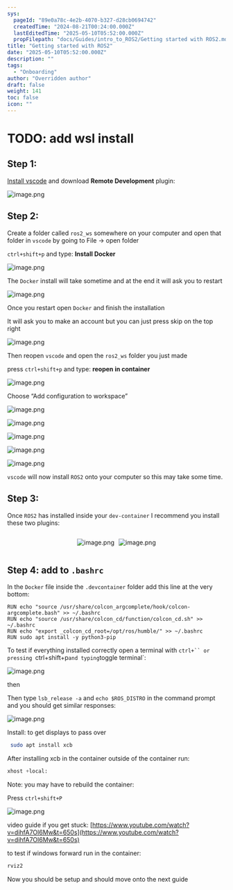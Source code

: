 ```yaml
---
sys:
  pageId: "89e0a78c-4e2b-4070-b327-d28cb0694742"
  createdTime: "2024-08-21T00:24:00.000Z"
  lastEditedTime: "2025-05-10T05:52:00.000Z"
  propFilepath: "docs/Guides/intro_to_ROS2/Getting started with ROS2.md"
title: "Getting started with ROS2"
date: "2025-05-10T05:52:00.000Z"
description: ""
tags:
  - "Onboarding"
author: "Overridden author"
draft: false
weight: 141
toc: false
icon: ""
---
```


# TODO: add wsl install

## Step 1:

[Install vscode](https://code.visualstudio.com/download) and download **Remote Development** plugin:

![image.png](https://prod-files-secure.s3.us-west-2.amazonaws.com/d518164a-d88e-44d1-a4ee-3adb3bd8bce0/efb52993-1881-4a40-b95e-6f020334f022/image.png?X-Amz-Algorithm=AWS4-HMAC-SHA256&X-Amz-Content-Sha256=UNSIGNED-PAYLOAD&X-Amz-Credential=ASIAZI2LB466RANC5GXF%2F20250606%2Fus-west-2%2Fs3%2Faws4_request&X-Amz-Date=20250606T090943Z&X-Amz-Expires=3600&X-Amz-Security-Token=IQoJb3JpZ2luX2VjEH8aCXVzLXdlc3QtMiJHMEUCICnoNpiQeQ7YCrOaOy%2Bl6OePLn8CXwwyuKYIimxRI1jtAiEAtTfmhh62TJhoW5AOOI%2B1nywRRgfunvl2KwQH2Q5v9Qcq%2FwMIWBAAGgw2Mzc0MjMxODM4MDUiDIRWqjzVR1tBCYb8YCrcA1KQKNGrbGbSXA0%2FfPx5AGVoN6whc2gVCKNvNMVacti%2FCN891jJhUcE9VInzjRiNPr7d61FYMwLhf0FR0cg7zsXUZ4cB94NMssOnAr3rxpD98thBoerXxREE5gajNmFFuDK%2BLUVlHJiRNE%2Fu83mR1yi4Yu4vT2OSk2W50hzM6xU1avxqIuRHUqslY1%2BnOEqVTI7yh%2FpCzYd1P8PGDiCAqDjPW5zrWh1%2B11DE5djde3pOP8g%2BWjAKDYnp6gob%2Fd7K4EvFYUXMXXjHe9OtIDtUZlH5zEgjNzPFsOHfrZGIrjuUU4YUbvTaBNX1WBY0mA24S08MoOBPnxNpWWQOrFnRJ%2BueHJkaRfn2FB6sdtZkS8HU447ULXLXVWl9RovBpeVe6Izm1EP6B6SYq72uZUlYJy%2B8mQBYH6qD7IfOfjjPF1y2WbpLB50YZHfuSU5ive2kkbNa1QAT0oRnLPWC5fg8uuwxF3LvH2mgORMhfnukmL4akzBZmuT0%2F8OG8kXpCUO6dEOvJHt7xPThy4VCDODDBIllrgAZywRnIB3dzlAczQtew17EO5rqs%2B40zo%2FBSoHSoHrRDm6fXgqN88cAkiO3UmcfYFVnI9qEQ71ptV6zbY4Lgf%2FKIuVpYzrW%2FSk5MOGeisIGOqUBWzXCtSwQZ9NKYnR5tIkKyaiulWOmWqBqjA7vfNCW1W%2FvxTNNxtlE8XX45KgqpW3AK3%2BFBu8KhtF1QBrwX7GOQ8%2BeMmuiZHzSCTk%2FEEAzg9MKW4rXTq2ZYze2BEQmS7xzKnAG%2F7rxuwOh0LBNz1XE1LbhCUyL18U45MKbh024RrAfab1msA1zicGfxS6jSu0nBMkpAgv6sHX%2FqU%2FpCWV4EP8O6eei&X-Amz-Signature=867b86c708268fe6601e9249620925874ad32dc89656ccdd8d8fa2ac1559adbd&X-Amz-SignedHeaders=host&x-id=GetObject)

## Step 2:

Create a folder called `ros2_ws` somewhere on your computer and open that folder in `vscode` by going to File → open folder 

`ctrl+shift+p` and type: **Install Docker**

![image.png](https://prod-files-secure.s3.us-west-2.amazonaws.com/d518164a-d88e-44d1-a4ee-3adb3bd8bce0/2269dc0e-1cd5-47ff-bceb-c04ad9b2eab0/image.png?X-Amz-Algorithm=AWS4-HMAC-SHA256&X-Amz-Content-Sha256=UNSIGNED-PAYLOAD&X-Amz-Credential=ASIAZI2LB466RANC5GXF%2F20250606%2Fus-west-2%2Fs3%2Faws4_request&X-Amz-Date=20250606T090943Z&X-Amz-Expires=3600&X-Amz-Security-Token=IQoJb3JpZ2luX2VjEH8aCXVzLXdlc3QtMiJHMEUCICnoNpiQeQ7YCrOaOy%2Bl6OePLn8CXwwyuKYIimxRI1jtAiEAtTfmhh62TJhoW5AOOI%2B1nywRRgfunvl2KwQH2Q5v9Qcq%2FwMIWBAAGgw2Mzc0MjMxODM4MDUiDIRWqjzVR1tBCYb8YCrcA1KQKNGrbGbSXA0%2FfPx5AGVoN6whc2gVCKNvNMVacti%2FCN891jJhUcE9VInzjRiNPr7d61FYMwLhf0FR0cg7zsXUZ4cB94NMssOnAr3rxpD98thBoerXxREE5gajNmFFuDK%2BLUVlHJiRNE%2Fu83mR1yi4Yu4vT2OSk2W50hzM6xU1avxqIuRHUqslY1%2BnOEqVTI7yh%2FpCzYd1P8PGDiCAqDjPW5zrWh1%2B11DE5djde3pOP8g%2BWjAKDYnp6gob%2Fd7K4EvFYUXMXXjHe9OtIDtUZlH5zEgjNzPFsOHfrZGIrjuUU4YUbvTaBNX1WBY0mA24S08MoOBPnxNpWWQOrFnRJ%2BueHJkaRfn2FB6sdtZkS8HU447ULXLXVWl9RovBpeVe6Izm1EP6B6SYq72uZUlYJy%2B8mQBYH6qD7IfOfjjPF1y2WbpLB50YZHfuSU5ive2kkbNa1QAT0oRnLPWC5fg8uuwxF3LvH2mgORMhfnukmL4akzBZmuT0%2F8OG8kXpCUO6dEOvJHt7xPThy4VCDODDBIllrgAZywRnIB3dzlAczQtew17EO5rqs%2B40zo%2FBSoHSoHrRDm6fXgqN88cAkiO3UmcfYFVnI9qEQ71ptV6zbY4Lgf%2FKIuVpYzrW%2FSk5MOGeisIGOqUBWzXCtSwQZ9NKYnR5tIkKyaiulWOmWqBqjA7vfNCW1W%2FvxTNNxtlE8XX45KgqpW3AK3%2BFBu8KhtF1QBrwX7GOQ8%2BeMmuiZHzSCTk%2FEEAzg9MKW4rXTq2ZYze2BEQmS7xzKnAG%2F7rxuwOh0LBNz1XE1LbhCUyL18U45MKbh024RrAfab1msA1zicGfxS6jSu0nBMkpAgv6sHX%2FqU%2FpCWV4EP8O6eei&X-Amz-Signature=379c00a5c482e41c724f5afe665cae563ae39238a7e29b4bae334083cd816be7&X-Amz-SignedHeaders=host&x-id=GetObject)

The `Docker` install will take sometime and at the end it will ask you to restart

![image.png](https://prod-files-secure.s3.us-west-2.amazonaws.com/d518164a-d88e-44d1-a4ee-3adb3bd8bce0/ed233f78-be33-4b1f-b89c-9c346c0e961e/image.png?X-Amz-Algorithm=AWS4-HMAC-SHA256&X-Amz-Content-Sha256=UNSIGNED-PAYLOAD&X-Amz-Credential=ASIAZI2LB466RANC5GXF%2F20250606%2Fus-west-2%2Fs3%2Faws4_request&X-Amz-Date=20250606T090943Z&X-Amz-Expires=3600&X-Amz-Security-Token=IQoJb3JpZ2luX2VjEH8aCXVzLXdlc3QtMiJHMEUCICnoNpiQeQ7YCrOaOy%2Bl6OePLn8CXwwyuKYIimxRI1jtAiEAtTfmhh62TJhoW5AOOI%2B1nywRRgfunvl2KwQH2Q5v9Qcq%2FwMIWBAAGgw2Mzc0MjMxODM4MDUiDIRWqjzVR1tBCYb8YCrcA1KQKNGrbGbSXA0%2FfPx5AGVoN6whc2gVCKNvNMVacti%2FCN891jJhUcE9VInzjRiNPr7d61FYMwLhf0FR0cg7zsXUZ4cB94NMssOnAr3rxpD98thBoerXxREE5gajNmFFuDK%2BLUVlHJiRNE%2Fu83mR1yi4Yu4vT2OSk2W50hzM6xU1avxqIuRHUqslY1%2BnOEqVTI7yh%2FpCzYd1P8PGDiCAqDjPW5zrWh1%2B11DE5djde3pOP8g%2BWjAKDYnp6gob%2Fd7K4EvFYUXMXXjHe9OtIDtUZlH5zEgjNzPFsOHfrZGIrjuUU4YUbvTaBNX1WBY0mA24S08MoOBPnxNpWWQOrFnRJ%2BueHJkaRfn2FB6sdtZkS8HU447ULXLXVWl9RovBpeVe6Izm1EP6B6SYq72uZUlYJy%2B8mQBYH6qD7IfOfjjPF1y2WbpLB50YZHfuSU5ive2kkbNa1QAT0oRnLPWC5fg8uuwxF3LvH2mgORMhfnukmL4akzBZmuT0%2F8OG8kXpCUO6dEOvJHt7xPThy4VCDODDBIllrgAZywRnIB3dzlAczQtew17EO5rqs%2B40zo%2FBSoHSoHrRDm6fXgqN88cAkiO3UmcfYFVnI9qEQ71ptV6zbY4Lgf%2FKIuVpYzrW%2FSk5MOGeisIGOqUBWzXCtSwQZ9NKYnR5tIkKyaiulWOmWqBqjA7vfNCW1W%2FvxTNNxtlE8XX45KgqpW3AK3%2BFBu8KhtF1QBrwX7GOQ8%2BeMmuiZHzSCTk%2FEEAzg9MKW4rXTq2ZYze2BEQmS7xzKnAG%2F7rxuwOh0LBNz1XE1LbhCUyL18U45MKbh024RrAfab1msA1zicGfxS6jSu0nBMkpAgv6sHX%2FqU%2FpCWV4EP8O6eei&X-Amz-Signature=f46db7d2346e9b61bc88ccba760121cce8d39040e22e0a8650fc5e5396fc18a0&X-Amz-SignedHeaders=host&x-id=GetObject)

Once you restart open `Docker` and finish the installation

It will ask you to make an account but you can just press skip on the top right

![image.png](https://prod-files-secure.s3.us-west-2.amazonaws.com/d518164a-d88e-44d1-a4ee-3adb3bd8bce0/21010ad9-1659-4fd9-9f59-9932a09b2a3d/image.png?X-Amz-Algorithm=AWS4-HMAC-SHA256&X-Amz-Content-Sha256=UNSIGNED-PAYLOAD&X-Amz-Credential=ASIAZI2LB466RANC5GXF%2F20250606%2Fus-west-2%2Fs3%2Faws4_request&X-Amz-Date=20250606T090943Z&X-Amz-Expires=3600&X-Amz-Security-Token=IQoJb3JpZ2luX2VjEH8aCXVzLXdlc3QtMiJHMEUCICnoNpiQeQ7YCrOaOy%2Bl6OePLn8CXwwyuKYIimxRI1jtAiEAtTfmhh62TJhoW5AOOI%2B1nywRRgfunvl2KwQH2Q5v9Qcq%2FwMIWBAAGgw2Mzc0MjMxODM4MDUiDIRWqjzVR1tBCYb8YCrcA1KQKNGrbGbSXA0%2FfPx5AGVoN6whc2gVCKNvNMVacti%2FCN891jJhUcE9VInzjRiNPr7d61FYMwLhf0FR0cg7zsXUZ4cB94NMssOnAr3rxpD98thBoerXxREE5gajNmFFuDK%2BLUVlHJiRNE%2Fu83mR1yi4Yu4vT2OSk2W50hzM6xU1avxqIuRHUqslY1%2BnOEqVTI7yh%2FpCzYd1P8PGDiCAqDjPW5zrWh1%2B11DE5djde3pOP8g%2BWjAKDYnp6gob%2Fd7K4EvFYUXMXXjHe9OtIDtUZlH5zEgjNzPFsOHfrZGIrjuUU4YUbvTaBNX1WBY0mA24S08MoOBPnxNpWWQOrFnRJ%2BueHJkaRfn2FB6sdtZkS8HU447ULXLXVWl9RovBpeVe6Izm1EP6B6SYq72uZUlYJy%2B8mQBYH6qD7IfOfjjPF1y2WbpLB50YZHfuSU5ive2kkbNa1QAT0oRnLPWC5fg8uuwxF3LvH2mgORMhfnukmL4akzBZmuT0%2F8OG8kXpCUO6dEOvJHt7xPThy4VCDODDBIllrgAZywRnIB3dzlAczQtew17EO5rqs%2B40zo%2FBSoHSoHrRDm6fXgqN88cAkiO3UmcfYFVnI9qEQ71ptV6zbY4Lgf%2FKIuVpYzrW%2FSk5MOGeisIGOqUBWzXCtSwQZ9NKYnR5tIkKyaiulWOmWqBqjA7vfNCW1W%2FvxTNNxtlE8XX45KgqpW3AK3%2BFBu8KhtF1QBrwX7GOQ8%2BeMmuiZHzSCTk%2FEEAzg9MKW4rXTq2ZYze2BEQmS7xzKnAG%2F7rxuwOh0LBNz1XE1LbhCUyL18U45MKbh024RrAfab1msA1zicGfxS6jSu0nBMkpAgv6sHX%2FqU%2FpCWV4EP8O6eei&X-Amz-Signature=474f1e192502f571d0fda40a375cbe2b7da63873dee4a209eec578722478211c&X-Amz-SignedHeaders=host&x-id=GetObject)

Then reopen `vscode` and open the `ros2_ws` folder you just made

press `ctrl+shift+p` and type: **reopen in container**

![image.png](https://prod-files-secure.s3.us-west-2.amazonaws.com/d518164a-d88e-44d1-a4ee-3adb3bd8bce0/4e93b8c2-41ad-488c-8095-c74205196118/image.png?X-Amz-Algorithm=AWS4-HMAC-SHA256&X-Amz-Content-Sha256=UNSIGNED-PAYLOAD&X-Amz-Credential=ASIAZI2LB466RANC5GXF%2F20250606%2Fus-west-2%2Fs3%2Faws4_request&X-Amz-Date=20250606T090943Z&X-Amz-Expires=3600&X-Amz-Security-Token=IQoJb3JpZ2luX2VjEH8aCXVzLXdlc3QtMiJHMEUCICnoNpiQeQ7YCrOaOy%2Bl6OePLn8CXwwyuKYIimxRI1jtAiEAtTfmhh62TJhoW5AOOI%2B1nywRRgfunvl2KwQH2Q5v9Qcq%2FwMIWBAAGgw2Mzc0MjMxODM4MDUiDIRWqjzVR1tBCYb8YCrcA1KQKNGrbGbSXA0%2FfPx5AGVoN6whc2gVCKNvNMVacti%2FCN891jJhUcE9VInzjRiNPr7d61FYMwLhf0FR0cg7zsXUZ4cB94NMssOnAr3rxpD98thBoerXxREE5gajNmFFuDK%2BLUVlHJiRNE%2Fu83mR1yi4Yu4vT2OSk2W50hzM6xU1avxqIuRHUqslY1%2BnOEqVTI7yh%2FpCzYd1P8PGDiCAqDjPW5zrWh1%2B11DE5djde3pOP8g%2BWjAKDYnp6gob%2Fd7K4EvFYUXMXXjHe9OtIDtUZlH5zEgjNzPFsOHfrZGIrjuUU4YUbvTaBNX1WBY0mA24S08MoOBPnxNpWWQOrFnRJ%2BueHJkaRfn2FB6sdtZkS8HU447ULXLXVWl9RovBpeVe6Izm1EP6B6SYq72uZUlYJy%2B8mQBYH6qD7IfOfjjPF1y2WbpLB50YZHfuSU5ive2kkbNa1QAT0oRnLPWC5fg8uuwxF3LvH2mgORMhfnukmL4akzBZmuT0%2F8OG8kXpCUO6dEOvJHt7xPThy4VCDODDBIllrgAZywRnIB3dzlAczQtew17EO5rqs%2B40zo%2FBSoHSoHrRDm6fXgqN88cAkiO3UmcfYFVnI9qEQ71ptV6zbY4Lgf%2FKIuVpYzrW%2FSk5MOGeisIGOqUBWzXCtSwQZ9NKYnR5tIkKyaiulWOmWqBqjA7vfNCW1W%2FvxTNNxtlE8XX45KgqpW3AK3%2BFBu8KhtF1QBrwX7GOQ8%2BeMmuiZHzSCTk%2FEEAzg9MKW4rXTq2ZYze2BEQmS7xzKnAG%2F7rxuwOh0LBNz1XE1LbhCUyL18U45MKbh024RrAfab1msA1zicGfxS6jSu0nBMkpAgv6sHX%2FqU%2FpCWV4EP8O6eei&X-Amz-Signature=678b2b31f302726af4b1d4910988f6020ee7e0c8a9bd1f5e3636adea9e2225b5&X-Amz-SignedHeaders=host&x-id=GetObject)

Choose “Add configuration to workspace”

![image.png](https://prod-files-secure.s3.us-west-2.amazonaws.com/d518164a-d88e-44d1-a4ee-3adb3bd8bce0/9560b282-5060-4989-ba37-97e7b2c22476/image.png?X-Amz-Algorithm=AWS4-HMAC-SHA256&X-Amz-Content-Sha256=UNSIGNED-PAYLOAD&X-Amz-Credential=ASIAZI2LB466RANC5GXF%2F20250606%2Fus-west-2%2Fs3%2Faws4_request&X-Amz-Date=20250606T090943Z&X-Amz-Expires=3600&X-Amz-Security-Token=IQoJb3JpZ2luX2VjEH8aCXVzLXdlc3QtMiJHMEUCICnoNpiQeQ7YCrOaOy%2Bl6OePLn8CXwwyuKYIimxRI1jtAiEAtTfmhh62TJhoW5AOOI%2B1nywRRgfunvl2KwQH2Q5v9Qcq%2FwMIWBAAGgw2Mzc0MjMxODM4MDUiDIRWqjzVR1tBCYb8YCrcA1KQKNGrbGbSXA0%2FfPx5AGVoN6whc2gVCKNvNMVacti%2FCN891jJhUcE9VInzjRiNPr7d61FYMwLhf0FR0cg7zsXUZ4cB94NMssOnAr3rxpD98thBoerXxREE5gajNmFFuDK%2BLUVlHJiRNE%2Fu83mR1yi4Yu4vT2OSk2W50hzM6xU1avxqIuRHUqslY1%2BnOEqVTI7yh%2FpCzYd1P8PGDiCAqDjPW5zrWh1%2B11DE5djde3pOP8g%2BWjAKDYnp6gob%2Fd7K4EvFYUXMXXjHe9OtIDtUZlH5zEgjNzPFsOHfrZGIrjuUU4YUbvTaBNX1WBY0mA24S08MoOBPnxNpWWQOrFnRJ%2BueHJkaRfn2FB6sdtZkS8HU447ULXLXVWl9RovBpeVe6Izm1EP6B6SYq72uZUlYJy%2B8mQBYH6qD7IfOfjjPF1y2WbpLB50YZHfuSU5ive2kkbNa1QAT0oRnLPWC5fg8uuwxF3LvH2mgORMhfnukmL4akzBZmuT0%2F8OG8kXpCUO6dEOvJHt7xPThy4VCDODDBIllrgAZywRnIB3dzlAczQtew17EO5rqs%2B40zo%2FBSoHSoHrRDm6fXgqN88cAkiO3UmcfYFVnI9qEQ71ptV6zbY4Lgf%2FKIuVpYzrW%2FSk5MOGeisIGOqUBWzXCtSwQZ9NKYnR5tIkKyaiulWOmWqBqjA7vfNCW1W%2FvxTNNxtlE8XX45KgqpW3AK3%2BFBu8KhtF1QBrwX7GOQ8%2BeMmuiZHzSCTk%2FEEAzg9MKW4rXTq2ZYze2BEQmS7xzKnAG%2F7rxuwOh0LBNz1XE1LbhCUyL18U45MKbh024RrAfab1msA1zicGfxS6jSu0nBMkpAgv6sHX%2FqU%2FpCWV4EP8O6eei&X-Amz-Signature=0a575976ab40e9c3877aea0b195f79cbc2b7c56784bab2b141fb8a9c4339c01c&X-Amz-SignedHeaders=host&x-id=GetObject)

![image.png](https://prod-files-secure.s3.us-west-2.amazonaws.com/d518164a-d88e-44d1-a4ee-3adb3bd8bce0/2ee63f81-886b-48e8-a553-dc6e5eac99e4/image.png?X-Amz-Algorithm=AWS4-HMAC-SHA256&X-Amz-Content-Sha256=UNSIGNED-PAYLOAD&X-Amz-Credential=ASIAZI2LB466RANC5GXF%2F20250606%2Fus-west-2%2Fs3%2Faws4_request&X-Amz-Date=20250606T090943Z&X-Amz-Expires=3600&X-Amz-Security-Token=IQoJb3JpZ2luX2VjEH8aCXVzLXdlc3QtMiJHMEUCICnoNpiQeQ7YCrOaOy%2Bl6OePLn8CXwwyuKYIimxRI1jtAiEAtTfmhh62TJhoW5AOOI%2B1nywRRgfunvl2KwQH2Q5v9Qcq%2FwMIWBAAGgw2Mzc0MjMxODM4MDUiDIRWqjzVR1tBCYb8YCrcA1KQKNGrbGbSXA0%2FfPx5AGVoN6whc2gVCKNvNMVacti%2FCN891jJhUcE9VInzjRiNPr7d61FYMwLhf0FR0cg7zsXUZ4cB94NMssOnAr3rxpD98thBoerXxREE5gajNmFFuDK%2BLUVlHJiRNE%2Fu83mR1yi4Yu4vT2OSk2W50hzM6xU1avxqIuRHUqslY1%2BnOEqVTI7yh%2FpCzYd1P8PGDiCAqDjPW5zrWh1%2B11DE5djde3pOP8g%2BWjAKDYnp6gob%2Fd7K4EvFYUXMXXjHe9OtIDtUZlH5zEgjNzPFsOHfrZGIrjuUU4YUbvTaBNX1WBY0mA24S08MoOBPnxNpWWQOrFnRJ%2BueHJkaRfn2FB6sdtZkS8HU447ULXLXVWl9RovBpeVe6Izm1EP6B6SYq72uZUlYJy%2B8mQBYH6qD7IfOfjjPF1y2WbpLB50YZHfuSU5ive2kkbNa1QAT0oRnLPWC5fg8uuwxF3LvH2mgORMhfnukmL4akzBZmuT0%2F8OG8kXpCUO6dEOvJHt7xPThy4VCDODDBIllrgAZywRnIB3dzlAczQtew17EO5rqs%2B40zo%2FBSoHSoHrRDm6fXgqN88cAkiO3UmcfYFVnI9qEQ71ptV6zbY4Lgf%2FKIuVpYzrW%2FSk5MOGeisIGOqUBWzXCtSwQZ9NKYnR5tIkKyaiulWOmWqBqjA7vfNCW1W%2FvxTNNxtlE8XX45KgqpW3AK3%2BFBu8KhtF1QBrwX7GOQ8%2BeMmuiZHzSCTk%2FEEAzg9MKW4rXTq2ZYze2BEQmS7xzKnAG%2F7rxuwOh0LBNz1XE1LbhCUyL18U45MKbh024RrAfab1msA1zicGfxS6jSu0nBMkpAgv6sHX%2FqU%2FpCWV4EP8O6eei&X-Amz-Signature=cce854703baf8648cb21c119befa5d91d27a44b8f1235cfcad9a628ac4e0611b&X-Amz-SignedHeaders=host&x-id=GetObject)

![image.png](https://prod-files-secure.s3.us-west-2.amazonaws.com/d518164a-d88e-44d1-a4ee-3adb3bd8bce0/ae1580b2-b048-407e-aed9-b584224a7a04/image.png?X-Amz-Algorithm=AWS4-HMAC-SHA256&X-Amz-Content-Sha256=UNSIGNED-PAYLOAD&X-Amz-Credential=ASIAZI2LB466RANC5GXF%2F20250606%2Fus-west-2%2Fs3%2Faws4_request&X-Amz-Date=20250606T090943Z&X-Amz-Expires=3600&X-Amz-Security-Token=IQoJb3JpZ2luX2VjEH8aCXVzLXdlc3QtMiJHMEUCICnoNpiQeQ7YCrOaOy%2Bl6OePLn8CXwwyuKYIimxRI1jtAiEAtTfmhh62TJhoW5AOOI%2B1nywRRgfunvl2KwQH2Q5v9Qcq%2FwMIWBAAGgw2Mzc0MjMxODM4MDUiDIRWqjzVR1tBCYb8YCrcA1KQKNGrbGbSXA0%2FfPx5AGVoN6whc2gVCKNvNMVacti%2FCN891jJhUcE9VInzjRiNPr7d61FYMwLhf0FR0cg7zsXUZ4cB94NMssOnAr3rxpD98thBoerXxREE5gajNmFFuDK%2BLUVlHJiRNE%2Fu83mR1yi4Yu4vT2OSk2W50hzM6xU1avxqIuRHUqslY1%2BnOEqVTI7yh%2FpCzYd1P8PGDiCAqDjPW5zrWh1%2B11DE5djde3pOP8g%2BWjAKDYnp6gob%2Fd7K4EvFYUXMXXjHe9OtIDtUZlH5zEgjNzPFsOHfrZGIrjuUU4YUbvTaBNX1WBY0mA24S08MoOBPnxNpWWQOrFnRJ%2BueHJkaRfn2FB6sdtZkS8HU447ULXLXVWl9RovBpeVe6Izm1EP6B6SYq72uZUlYJy%2B8mQBYH6qD7IfOfjjPF1y2WbpLB50YZHfuSU5ive2kkbNa1QAT0oRnLPWC5fg8uuwxF3LvH2mgORMhfnukmL4akzBZmuT0%2F8OG8kXpCUO6dEOvJHt7xPThy4VCDODDBIllrgAZywRnIB3dzlAczQtew17EO5rqs%2B40zo%2FBSoHSoHrRDm6fXgqN88cAkiO3UmcfYFVnI9qEQ71ptV6zbY4Lgf%2FKIuVpYzrW%2FSk5MOGeisIGOqUBWzXCtSwQZ9NKYnR5tIkKyaiulWOmWqBqjA7vfNCW1W%2FvxTNNxtlE8XX45KgqpW3AK3%2BFBu8KhtF1QBrwX7GOQ8%2BeMmuiZHzSCTk%2FEEAzg9MKW4rXTq2ZYze2BEQmS7xzKnAG%2F7rxuwOh0LBNz1XE1LbhCUyL18U45MKbh024RrAfab1msA1zicGfxS6jSu0nBMkpAgv6sHX%2FqU%2FpCWV4EP8O6eei&X-Amz-Signature=5a5e39a263f6f0eef520c61c7bbaa6323611129ba0773f58d286faf94789a169&X-Amz-SignedHeaders=host&x-id=GetObject)

![image.png](https://prod-files-secure.s3.us-west-2.amazonaws.com/d518164a-d88e-44d1-a4ee-3adb3bd8bce0/53255b28-f75e-430f-b9e3-c0ac8577e42b/image.png?X-Amz-Algorithm=AWS4-HMAC-SHA256&X-Amz-Content-Sha256=UNSIGNED-PAYLOAD&X-Amz-Credential=ASIAZI2LB466RANC5GXF%2F20250606%2Fus-west-2%2Fs3%2Faws4_request&X-Amz-Date=20250606T090943Z&X-Amz-Expires=3600&X-Amz-Security-Token=IQoJb3JpZ2luX2VjEH8aCXVzLXdlc3QtMiJHMEUCICnoNpiQeQ7YCrOaOy%2Bl6OePLn8CXwwyuKYIimxRI1jtAiEAtTfmhh62TJhoW5AOOI%2B1nywRRgfunvl2KwQH2Q5v9Qcq%2FwMIWBAAGgw2Mzc0MjMxODM4MDUiDIRWqjzVR1tBCYb8YCrcA1KQKNGrbGbSXA0%2FfPx5AGVoN6whc2gVCKNvNMVacti%2FCN891jJhUcE9VInzjRiNPr7d61FYMwLhf0FR0cg7zsXUZ4cB94NMssOnAr3rxpD98thBoerXxREE5gajNmFFuDK%2BLUVlHJiRNE%2Fu83mR1yi4Yu4vT2OSk2W50hzM6xU1avxqIuRHUqslY1%2BnOEqVTI7yh%2FpCzYd1P8PGDiCAqDjPW5zrWh1%2B11DE5djde3pOP8g%2BWjAKDYnp6gob%2Fd7K4EvFYUXMXXjHe9OtIDtUZlH5zEgjNzPFsOHfrZGIrjuUU4YUbvTaBNX1WBY0mA24S08MoOBPnxNpWWQOrFnRJ%2BueHJkaRfn2FB6sdtZkS8HU447ULXLXVWl9RovBpeVe6Izm1EP6B6SYq72uZUlYJy%2B8mQBYH6qD7IfOfjjPF1y2WbpLB50YZHfuSU5ive2kkbNa1QAT0oRnLPWC5fg8uuwxF3LvH2mgORMhfnukmL4akzBZmuT0%2F8OG8kXpCUO6dEOvJHt7xPThy4VCDODDBIllrgAZywRnIB3dzlAczQtew17EO5rqs%2B40zo%2FBSoHSoHrRDm6fXgqN88cAkiO3UmcfYFVnI9qEQ71ptV6zbY4Lgf%2FKIuVpYzrW%2FSk5MOGeisIGOqUBWzXCtSwQZ9NKYnR5tIkKyaiulWOmWqBqjA7vfNCW1W%2FvxTNNxtlE8XX45KgqpW3AK3%2BFBu8KhtF1QBrwX7GOQ8%2BeMmuiZHzSCTk%2FEEAzg9MKW4rXTq2ZYze2BEQmS7xzKnAG%2F7rxuwOh0LBNz1XE1LbhCUyL18U45MKbh024RrAfab1msA1zicGfxS6jSu0nBMkpAgv6sHX%2FqU%2FpCWV4EP8O6eei&X-Amz-Signature=5c49a904fa5f29296b32ab54125aa6129ab9c86c6b676afbd6984f63c25ce247&X-Amz-SignedHeaders=host&x-id=GetObject)

![image.png](https://prod-files-secure.s3.us-west-2.amazonaws.com/d518164a-d88e-44d1-a4ee-3adb3bd8bce0/7c562767-5af9-4ffb-97d1-327bcdf4ee00/image.png?X-Amz-Algorithm=AWS4-HMAC-SHA256&X-Amz-Content-Sha256=UNSIGNED-PAYLOAD&X-Amz-Credential=ASIAZI2LB466RANC5GXF%2F20250606%2Fus-west-2%2Fs3%2Faws4_request&X-Amz-Date=20250606T090943Z&X-Amz-Expires=3600&X-Amz-Security-Token=IQoJb3JpZ2luX2VjEH8aCXVzLXdlc3QtMiJHMEUCICnoNpiQeQ7YCrOaOy%2Bl6OePLn8CXwwyuKYIimxRI1jtAiEAtTfmhh62TJhoW5AOOI%2B1nywRRgfunvl2KwQH2Q5v9Qcq%2FwMIWBAAGgw2Mzc0MjMxODM4MDUiDIRWqjzVR1tBCYb8YCrcA1KQKNGrbGbSXA0%2FfPx5AGVoN6whc2gVCKNvNMVacti%2FCN891jJhUcE9VInzjRiNPr7d61FYMwLhf0FR0cg7zsXUZ4cB94NMssOnAr3rxpD98thBoerXxREE5gajNmFFuDK%2BLUVlHJiRNE%2Fu83mR1yi4Yu4vT2OSk2W50hzM6xU1avxqIuRHUqslY1%2BnOEqVTI7yh%2FpCzYd1P8PGDiCAqDjPW5zrWh1%2B11DE5djde3pOP8g%2BWjAKDYnp6gob%2Fd7K4EvFYUXMXXjHe9OtIDtUZlH5zEgjNzPFsOHfrZGIrjuUU4YUbvTaBNX1WBY0mA24S08MoOBPnxNpWWQOrFnRJ%2BueHJkaRfn2FB6sdtZkS8HU447ULXLXVWl9RovBpeVe6Izm1EP6B6SYq72uZUlYJy%2B8mQBYH6qD7IfOfjjPF1y2WbpLB50YZHfuSU5ive2kkbNa1QAT0oRnLPWC5fg8uuwxF3LvH2mgORMhfnukmL4akzBZmuT0%2F8OG8kXpCUO6dEOvJHt7xPThy4VCDODDBIllrgAZywRnIB3dzlAczQtew17EO5rqs%2B40zo%2FBSoHSoHrRDm6fXgqN88cAkiO3UmcfYFVnI9qEQ71ptV6zbY4Lgf%2FKIuVpYzrW%2FSk5MOGeisIGOqUBWzXCtSwQZ9NKYnR5tIkKyaiulWOmWqBqjA7vfNCW1W%2FvxTNNxtlE8XX45KgqpW3AK3%2BFBu8KhtF1QBrwX7GOQ8%2BeMmuiZHzSCTk%2FEEAzg9MKW4rXTq2ZYze2BEQmS7xzKnAG%2F7rxuwOh0LBNz1XE1LbhCUyL18U45MKbh024RrAfab1msA1zicGfxS6jSu0nBMkpAgv6sHX%2FqU%2FpCWV4EP8O6eei&X-Amz-Signature=c9de32b84608094fd30d5832c5a66d6a5355520b23650b46ad2f174ee15d7a37&X-Amz-SignedHeaders=host&x-id=GetObject)

`vscode` will now install `ROS2` onto your computer so this may take some time.

## Step 3:

Once `ROS2` has installed inside your `dev-container` I recommend you install these two plugins:

<div style="display: flex;flex-direction: row; column-gap:10px; max-width: 630px;justify-content: center;">
<div>

![image.png](https://prod-files-secure.s3.us-west-2.amazonaws.com/d518164a-d88e-44d1-a4ee-3adb3bd8bce0/3fc3d550-5a54-4ba1-ba6b-faa01cdb7369/image.png?X-Amz-Algorithm=AWS4-HMAC-SHA256&X-Amz-Content-Sha256=UNSIGNED-PAYLOAD&X-Amz-Credential=ASIAZI2LB4665TRZZHPT%2F20250606%2Fus-west-2%2Fs3%2Faws4_request&X-Amz-Date=20250606T090947Z&X-Amz-Expires=3600&X-Amz-Security-Token=IQoJb3JpZ2luX2VjEH8aCXVzLXdlc3QtMiJGMEQCIGrYJr0yVhc6u26s8jbtskWsGjc5HLeOsqrZQ50j9LSXAiBOG3z2KgNj%2FiBueUJGoCA46GRAMKy5KpKuFYNeSlPfvyr%2FAwhYEAAaDDYzNzQyMzE4MzgwNSIMJTVU5u7j5EFxuy%2BCKtwDMcEhKg2vGAIDh9QKCssutzDL%2Bv92jVcTx%2FD1uPXSs4SFkPCEj1AbiOHuTI8F%2FiBurq5M%2FaZJdDgkqoA2ULJZoojObQuh9J32rC0TvZpZsNG%2Fg%2Bmtm%2BHNyeWoiAHN0xVJ%2BU2JUvs2z0G4PcT5pi5ILpKyUrawlxMJ38pqq4JkCODcPJNyA8JSNI2HiPDgAPiYT7RN2a9F7cwTGSSZIt0klP5FvzgUTYB4eSNhlmW5FDeiuU0Uj8tH4%2FgCCrCB614ufGx8223u4gytSqux8PBiwel36ZOYsoTtSfcDhj%2Bmrn%2FRtVKgJw90614KW4hXfRcus1LdbAGt0b5IQeENn2HGg7M1Qmscy7v2Wy3vY3vHS%2FFOSwMNlbmWDJJHeimLXnELVVsBbuvEApDe1bJU6tf4TBMvqIlVeTk4U1xr91fUheFZleCe8o9S4sEb3xSRJwYSbSWkCa6WaJma9GRSX0CjqOShPdXhMi679ux3x3Mvv8mEP9U5UydPTQZwLKAsXTGmTMzw3FTAFJ9vp%2BmrzWPNsxfAoi2OK9tiK7IxzKLatuKlZZiTeQryPnAClN8T5Zz3b110i4YIzvCFx1Ho4VCNz4dhcPYVpa6mxn9hqhSzLkilWhcvR6Jhj8qz13Iw7pyKwgY6pgGBh7m98n0RGzYyY8VCHhyA94EKb1a7jTCV6vPTT%2BA2X5U87CfRVfIcuyHiK0woV68fHSLAsnIQ0A%2BMYq3C5LnZoY98p9NlimAmKlydI4szLw6DSj%2FXqXXFTaFn8PrfNG%2FvVb8AV2WUM66q%2BK44nwJKIzI4yQjVMmQb9OykVQH1MC0F9wkHMHwDy5BGq6eG1Et2SVmlrSgnrPAMtNSVwl84cA4LLBcc&X-Amz-Signature=37665cb89db2ceb4f1c65431f514a2e14610ec3a6348201b842ae8b688d42b6e&X-Amz-SignedHeaders=host&x-id=GetObject)

</div>
<div>

![image.png](https://prod-files-secure.s3.us-west-2.amazonaws.com/d518164a-d88e-44d1-a4ee-3adb3bd8bce0/d994cc66-13c2-4093-a5a3-f84cf4601a82/image.png?X-Amz-Algorithm=AWS4-HMAC-SHA256&X-Amz-Content-Sha256=UNSIGNED-PAYLOAD&X-Amz-Credential=ASIAZI2LB4662NCPK4SE%2F20250606%2Fus-west-2%2Fs3%2Faws4_request&X-Amz-Date=20250606T090948Z&X-Amz-Expires=3600&X-Amz-Security-Token=IQoJb3JpZ2luX2VjEID%2F%2F%2F%2F%2F%2F%2F%2F%2F%2FwEaCXVzLXdlc3QtMiJHMEUCIDFSVDgl%2B3LrWAHh34sZui1kr04xjMY91CBUVU55Gc%2FNAiEAmh3wstF0Vt86giI05wcHQg7Ngb8CQ47IX0S0o0PNNR0q%2FwMIWRAAGgw2Mzc0MjMxODM4MDUiDAKzRrf4htMjImtxeSrcA%2Fd5InkXuD2qSu0Z%2BmSZ9TaJT6ztt3eY9yaF0nom5U3oRLYsAcPt5RiUcixxc%2F82fnidpYbYOppfmGcKaLlcNH%2FX6rfb2iCVCqjGyNqCEh%2BlhnJKn8b5wKXYJ5FDQIVythWwjOuIKdWQHWwtoG1pkvUFxocbuSXzmscboiar6%2Fj7WG9WWdliI7EoGRB3Z90O7wl1j%2BaPACLDoUIe7XsF%2FpdWZz62n%2BwZU%2BPJk4v%2BW8wPiOt%2FV5YFyk1CRxYxx%2F2pU9qEM9tvJtrTTj%2Fc7OhbybVshlCFXwiR7A%2Fyz4snUTKe1nXjX1Py9KD9xVtxZCaZ9nBrSvxQSGJU54CTaPeUBoLsfDyAmvO6M9fa2txBdQ42noXUtf3HALRdEzBoWgkqD5PgUp8fu2fDPmwizf2%2Fe8uudfEqt4JprzcCMdHHa%2BpVgemCtTqbevttB35INqKrb72ExzDEtL4ZeJCw28ak5Nw91SFhDmbFpCXw4%2ByRb64xMpTdx50OMffxtZsya%2BU536f4mf0WVpf6H2tf5xKAgdNh6DTUAbtBlJrtbxuIfeRXu0FR4z3OehkAFW9qUHUtt3CAvSZA5RNBfNqmV38zEi8pGmExU6b%2BnfwJOUcgTahFuZZdbv2dXXvnkd5OMIu6isIGOqUBKRw%2FKsmW2IP84tpDnTzWWCWqKgUZIt1G%2B83CKMoJzgtLIk6XsCSQ9pd01utfm6dLmQ2L6D5wFjh8URI60madvumuNRWlqt%2Bp1xw4oIVM%2BSB1VdtZPn%2FEM8XtxYdgeJMARE0kTJKyG4Wz%2BZAQLaCo5bRaGZeY%2F2CdWLi%2BMdhCcIdoBVA5BPzkMdYv5EOvOljxtSYxKjnpb9BNmfnJj7E0y4il1KfZ&X-Amz-Signature=bd0242a5e0f461da20a7d21eb319c601dc0ec1d3e6585584606ab9469cbeb090&X-Amz-SignedHeaders=host&x-id=GetObject)

</div>
</div>

## Step 4: add to `.bashrc`

In the `Docker` file inside the `.devcontainer` folder add this line at the very bottom: 

```docker
RUN echo "source /usr/share/colcon_argcomplete/hook/colcon-argcomplete.bash" >> ~/.bashrc
RUN echo "source /usr/share/colcon_cd/function/colcon_cd.sh" >> ~/.bashrc
RUN echo "export _colcon_cd_root=/opt/ros/humble/" >> ~/.bashrc
RUN sudo apt install -y python3-pip 
```

To test if everything installed correctly open a terminal with `ctrl+`` or pressing `ctrl+shift+p` and typing `toggle terminal`:

![image.png](https://prod-files-secure.s3.us-west-2.amazonaws.com/d518164a-d88e-44d1-a4ee-3adb3bd8bce0/6a4943d8-b04e-4c02-9a58-775f3384d1a5/image.png?X-Amz-Algorithm=AWS4-HMAC-SHA256&X-Amz-Content-Sha256=UNSIGNED-PAYLOAD&X-Amz-Credential=ASIAZI2LB466RANC5GXF%2F20250606%2Fus-west-2%2Fs3%2Faws4_request&X-Amz-Date=20250606T090943Z&X-Amz-Expires=3600&X-Amz-Security-Token=IQoJb3JpZ2luX2VjEH8aCXVzLXdlc3QtMiJHMEUCICnoNpiQeQ7YCrOaOy%2Bl6OePLn8CXwwyuKYIimxRI1jtAiEAtTfmhh62TJhoW5AOOI%2B1nywRRgfunvl2KwQH2Q5v9Qcq%2FwMIWBAAGgw2Mzc0MjMxODM4MDUiDIRWqjzVR1tBCYb8YCrcA1KQKNGrbGbSXA0%2FfPx5AGVoN6whc2gVCKNvNMVacti%2FCN891jJhUcE9VInzjRiNPr7d61FYMwLhf0FR0cg7zsXUZ4cB94NMssOnAr3rxpD98thBoerXxREE5gajNmFFuDK%2BLUVlHJiRNE%2Fu83mR1yi4Yu4vT2OSk2W50hzM6xU1avxqIuRHUqslY1%2BnOEqVTI7yh%2FpCzYd1P8PGDiCAqDjPW5zrWh1%2B11DE5djde3pOP8g%2BWjAKDYnp6gob%2Fd7K4EvFYUXMXXjHe9OtIDtUZlH5zEgjNzPFsOHfrZGIrjuUU4YUbvTaBNX1WBY0mA24S08MoOBPnxNpWWQOrFnRJ%2BueHJkaRfn2FB6sdtZkS8HU447ULXLXVWl9RovBpeVe6Izm1EP6B6SYq72uZUlYJy%2B8mQBYH6qD7IfOfjjPF1y2WbpLB50YZHfuSU5ive2kkbNa1QAT0oRnLPWC5fg8uuwxF3LvH2mgORMhfnukmL4akzBZmuT0%2F8OG8kXpCUO6dEOvJHt7xPThy4VCDODDBIllrgAZywRnIB3dzlAczQtew17EO5rqs%2B40zo%2FBSoHSoHrRDm6fXgqN88cAkiO3UmcfYFVnI9qEQ71ptV6zbY4Lgf%2FKIuVpYzrW%2FSk5MOGeisIGOqUBWzXCtSwQZ9NKYnR5tIkKyaiulWOmWqBqjA7vfNCW1W%2FvxTNNxtlE8XX45KgqpW3AK3%2BFBu8KhtF1QBrwX7GOQ8%2BeMmuiZHzSCTk%2FEEAzg9MKW4rXTq2ZYze2BEQmS7xzKnAG%2F7rxuwOh0LBNz1XE1LbhCUyL18U45MKbh024RrAfab1msA1zicGfxS6jSu0nBMkpAgv6sHX%2FqU%2FpCWV4EP8O6eei&X-Amz-Signature=28a6682a0737e2e2b9001ed66299fc53ec99e13db57c17fcbea046156ee4188e&X-Amz-SignedHeaders=host&x-id=GetObject)

then 

Then type `lsb_release -a` and `echo $ROS_DISTRO` in the command prompt and you should get similar responses:

![image.png](https://prod-files-secure.s3.us-west-2.amazonaws.com/d518164a-d88e-44d1-a4ee-3adb3bd8bce0/3e635dec-a805-4e85-8b9e-d000e5b71a4e/image.png?X-Amz-Algorithm=AWS4-HMAC-SHA256&X-Amz-Content-Sha256=UNSIGNED-PAYLOAD&X-Amz-Credential=ASIAZI2LB466RANC5GXF%2F20250606%2Fus-west-2%2Fs3%2Faws4_request&X-Amz-Date=20250606T090943Z&X-Amz-Expires=3600&X-Amz-Security-Token=IQoJb3JpZ2luX2VjEH8aCXVzLXdlc3QtMiJHMEUCICnoNpiQeQ7YCrOaOy%2Bl6OePLn8CXwwyuKYIimxRI1jtAiEAtTfmhh62TJhoW5AOOI%2B1nywRRgfunvl2KwQH2Q5v9Qcq%2FwMIWBAAGgw2Mzc0MjMxODM4MDUiDIRWqjzVR1tBCYb8YCrcA1KQKNGrbGbSXA0%2FfPx5AGVoN6whc2gVCKNvNMVacti%2FCN891jJhUcE9VInzjRiNPr7d61FYMwLhf0FR0cg7zsXUZ4cB94NMssOnAr3rxpD98thBoerXxREE5gajNmFFuDK%2BLUVlHJiRNE%2Fu83mR1yi4Yu4vT2OSk2W50hzM6xU1avxqIuRHUqslY1%2BnOEqVTI7yh%2FpCzYd1P8PGDiCAqDjPW5zrWh1%2B11DE5djde3pOP8g%2BWjAKDYnp6gob%2Fd7K4EvFYUXMXXjHe9OtIDtUZlH5zEgjNzPFsOHfrZGIrjuUU4YUbvTaBNX1WBY0mA24S08MoOBPnxNpWWQOrFnRJ%2BueHJkaRfn2FB6sdtZkS8HU447ULXLXVWl9RovBpeVe6Izm1EP6B6SYq72uZUlYJy%2B8mQBYH6qD7IfOfjjPF1y2WbpLB50YZHfuSU5ive2kkbNa1QAT0oRnLPWC5fg8uuwxF3LvH2mgORMhfnukmL4akzBZmuT0%2F8OG8kXpCUO6dEOvJHt7xPThy4VCDODDBIllrgAZywRnIB3dzlAczQtew17EO5rqs%2B40zo%2FBSoHSoHrRDm6fXgqN88cAkiO3UmcfYFVnI9qEQ71ptV6zbY4Lgf%2FKIuVpYzrW%2FSk5MOGeisIGOqUBWzXCtSwQZ9NKYnR5tIkKyaiulWOmWqBqjA7vfNCW1W%2FvxTNNxtlE8XX45KgqpW3AK3%2BFBu8KhtF1QBrwX7GOQ8%2BeMmuiZHzSCTk%2FEEAzg9MKW4rXTq2ZYze2BEQmS7xzKnAG%2F7rxuwOh0LBNz1XE1LbhCUyL18U45MKbh024RrAfab1msA1zicGfxS6jSu0nBMkpAgv6sHX%2FqU%2FpCWV4EP8O6eei&X-Amz-Signature=e548fd1c3f1fc1ae4cca8afcca91ad45884652de291fef218b19b2d0f0481fd5&X-Amz-SignedHeaders=host&x-id=GetObject)

Install:  to get displays to pass over

```bash
 sudo apt install xcb
```

After installing xcb in the container outside of the container run:

```python
xhost +local:
```

Note: you may have to rebuild the container:

Press `ctrl+shift+P`

![image.png](https://prod-files-secure.s3.us-west-2.amazonaws.com/d518164a-d88e-44d1-a4ee-3adb3bd8bce0/6c2be660-2618-4c38-9c26-53554f7a0b7b/image.png?X-Amz-Algorithm=AWS4-HMAC-SHA256&X-Amz-Content-Sha256=UNSIGNED-PAYLOAD&X-Amz-Credential=ASIAZI2LB466RANC5GXF%2F20250606%2Fus-west-2%2Fs3%2Faws4_request&X-Amz-Date=20250606T090943Z&X-Amz-Expires=3600&X-Amz-Security-Token=IQoJb3JpZ2luX2VjEH8aCXVzLXdlc3QtMiJHMEUCICnoNpiQeQ7YCrOaOy%2Bl6OePLn8CXwwyuKYIimxRI1jtAiEAtTfmhh62TJhoW5AOOI%2B1nywRRgfunvl2KwQH2Q5v9Qcq%2FwMIWBAAGgw2Mzc0MjMxODM4MDUiDIRWqjzVR1tBCYb8YCrcA1KQKNGrbGbSXA0%2FfPx5AGVoN6whc2gVCKNvNMVacti%2FCN891jJhUcE9VInzjRiNPr7d61FYMwLhf0FR0cg7zsXUZ4cB94NMssOnAr3rxpD98thBoerXxREE5gajNmFFuDK%2BLUVlHJiRNE%2Fu83mR1yi4Yu4vT2OSk2W50hzM6xU1avxqIuRHUqslY1%2BnOEqVTI7yh%2FpCzYd1P8PGDiCAqDjPW5zrWh1%2B11DE5djde3pOP8g%2BWjAKDYnp6gob%2Fd7K4EvFYUXMXXjHe9OtIDtUZlH5zEgjNzPFsOHfrZGIrjuUU4YUbvTaBNX1WBY0mA24S08MoOBPnxNpWWQOrFnRJ%2BueHJkaRfn2FB6sdtZkS8HU447ULXLXVWl9RovBpeVe6Izm1EP6B6SYq72uZUlYJy%2B8mQBYH6qD7IfOfjjPF1y2WbpLB50YZHfuSU5ive2kkbNa1QAT0oRnLPWC5fg8uuwxF3LvH2mgORMhfnukmL4akzBZmuT0%2F8OG8kXpCUO6dEOvJHt7xPThy4VCDODDBIllrgAZywRnIB3dzlAczQtew17EO5rqs%2B40zo%2FBSoHSoHrRDm6fXgqN88cAkiO3UmcfYFVnI9qEQ71ptV6zbY4Lgf%2FKIuVpYzrW%2FSk5MOGeisIGOqUBWzXCtSwQZ9NKYnR5tIkKyaiulWOmWqBqjA7vfNCW1W%2FvxTNNxtlE8XX45KgqpW3AK3%2BFBu8KhtF1QBrwX7GOQ8%2BeMmuiZHzSCTk%2FEEAzg9MKW4rXTq2ZYze2BEQmS7xzKnAG%2F7rxuwOh0LBNz1XE1LbhCUyL18U45MKbh024RrAfab1msA1zicGfxS6jSu0nBMkpAgv6sHX%2FqU%2FpCWV4EP8O6eei&X-Amz-Signature=1965af9ac414f86d6a7daba3dad7fc49b223cc7050f629a6e8d287e931ed4339&X-Amz-SignedHeaders=host&x-id=GetObject)

video guide if you get stuck: [https://www.youtube.com/watch?v=dihfA7Ol6Mw&t=650s](https://www.youtube.com/watch?v=dihfA7Ol6Mw&t=650s)

to test if windows forward run in the container:

```bash
rviz2
```

Now you should be setup and should move onto the next guide 
